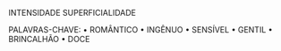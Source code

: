INTENSIDADE
SUPERFICIALIDADE

PALAVRAS-CHAVE:
• ROMÂNTICO
• INGÊNUO
• SENSÍVEL
• GENTIL
• BRINCALHÃO
• DOCE